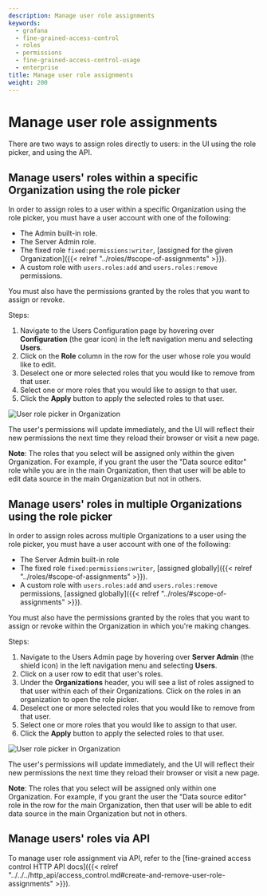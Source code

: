 ```yaml
---
description: Manage user role assignments
keywords:
  - grafana
  - fine-grained-access-control
  - roles
  - permissions
  - fine-grained-access-control-usage
  - enterprise
title: Manage user role assignments
weight: 200
---
```


# Manage user role assignments

There are two ways to assign roles directly to users: in the UI using the role picker, and using the API.

## Manage users' roles within a specific Organization using the role picker

In order to assign roles to a user within a specific Organization using the role picker, you must have a user account with one of the following:

- The Admin built-in role.
- The Server Admin role.
- The fixed role `fixed:permissions:writer`, [assigned for the given Organization]({{< relref "../roles/#scope-of-assignments" >}}).
- A custom role with `users.roles:add` and `users.roles:remove` permissions.

You must also have the permissions granted by the roles that you want to assign or revoke.

Steps:

1. Navigate to the Users Configuration page by hovering over **Configuration** (the gear icon) in the left navigation menu and selecting **Users**.
1. Click on the **Role** column in the row for the user whose role you would like to edit.
1. Deselect one or more selected roles that you would like to remove from that user.
1. Select one or more roles that you would like to assign to that user.
1. Click the **Apply** button to apply the selected roles to that user.

![User role picker in Organization](/static/img/docs/enterprise/user_role_picker_global.png)

The user's permissions will update immediately, and the UI will reflect their new permissions the next time they reload their browser or visit a new page.

**Note**: The roles that you select will be assigned only within the given Organization. For example, if you grant the user the "Data source editor" role while you are in the main Organization, then that user will be able to edit data source in the main Organization but not in others.

## Manage users' roles in multiple Organizations using the role picker

In order to assign roles across multiple Organizations to a user using the role picker, you must have a user account with one of the following:

- The Server Admin built-in role
- The fixed role `fixed:permissions:writer`, [assigned globally]({{< relref "../roles/#scope-of-assignments" >}}).
- A custom role with `users.roles:add` and `users.roles:remove` permissions, [assigned globally]({{< relref "../roles/#scope-of-assignments" >}}).

You must also have the permissions granted by the roles that you want to assign or revoke within the Organization in which you're making changes.

Steps:

1. Navigate to the Users Admin page by hovering over **Server Admin** (the shield icon) in the left navigation menu and selecting **Users**.
1. Click on a user row to edit that user's roles.
1. Under the **Organizations** header, you will see a list of roles assigned to that user within each of their Organizations. Click on the roles in an organization to open the role picker.
1. Deselect one or more selected roles that you would like to remove from that user.
1. Select one or more roles that you would like to assign to that user.
1. Click the **Apply** button to apply the selected roles to that user.

![User role picker in Organization](/static/img/docs/enterprise/user_role_picker_in_org.png)

The user's permissions will update immediately, and the UI will reflect their new permissions the next time they reload their browser or visit a new page.

**Note**: The roles that you select will be assigned only within one Organization. For example, if you grant the user the "Data source editor" role in the row for the main Organization, then that user will be able to edit data source in the main Organization but not in others.

## Manage users' roles via API

To manage user role assignment via API, refer to the [fine-grained access control HTTP API docs]({{< relref "../../../http_api/access_control.md#create-and-remove-user-role-assignments" >}}).
